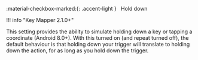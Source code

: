 :material-checkbox-marked:{: .accent-light } &nbsp; Hold down

!!! info "Key Mapper 2.1.0+"

This setting provides the ability to simulate holding down a key or tapping a coordinate (Android 8.0+). With this turned on (and repeat turned off), the default behaviour is that holding down your trigger will translate to holding down the action, for as long as you hold down the trigger.